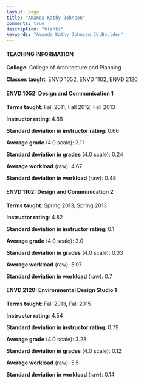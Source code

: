 ```yaml
---
layout: page
title: "Amanda Kathy Johnson" 
comments: true
description: "blanks"
keywords: "Amanda Kathy Johnson,CU,Boulder"
---
```

<head>
<script src="https://ajax.googleapis.com/ajax/libs/jquery/2.1.3/jquery.min.js"></script>
<script src="https://dl.dropboxusercontent.com/s/pc42nxpaw1ea4o9/highcharts.js?dl=0"></script>
<!-- <script src="../assets/js/highcharts.js"></script> -->
<style type="text/css">@font-face {
	font-family: "Bebas Neue";
	src: url(https://www.filehosting.org/file/details/544349/BebasNeue Regular.otf) format("opentype");
	}
	h1.Bebas { 
		font-family: "Bebas Neue", Verdana, Tahoma;
	}
</style>
</head>
	   
#### TEACHING INFORMATION

**College**: College of Architecture and Planning

**Classes taught**: ENVD 1052, ENVD 1102, ENVD 2120

#### ENVD 1052: Design and Communication 1

**Terms taught**: Fall 2011, Fall 2012, Fall 2013

**Instructor rating**: 4.68

**Standard deviation in instructor rating**: 0.66

**Average grade** (4.0 scale): 3.11

**Standard deviation in grades** (4.0 scale): 0.24

**Average workload** (raw): 4.67

**Standard deviation in workload** (raw): 0.48

#### ENVD 1102: Design and Communication 2

**Terms taught**: Spring 2013, Spring 2013

**Instructor rating**: 4.82

**Standard deviation in instructor rating**: 0.1

**Average grade** (4.0 scale): 3.0

**Standard deviation in grades** (4.0 scale): 0.03

**Average workload** (raw): 5.07

**Standard deviation in workload** (raw): 0.7

#### ENVD 2120: Environmental Design Studio 1

**Terms taught**: Fall 2013, Fall 2015

**Instructor rating**: 4.54

**Standard deviation in instructor rating**: 0.79

**Average grade** (4.0 scale): 3.28

**Standard deviation in grades** (4.0 scale): 0.12

**Average workload** (raw): 5.5

**Standard deviation in workload** (raw): 0.14

